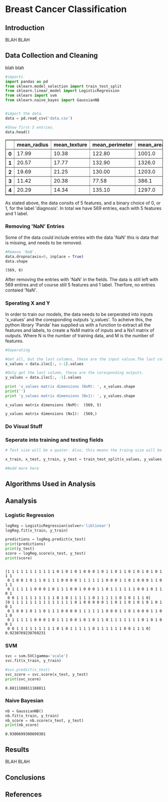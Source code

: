 # Breast Cancer Classification

## Introduction
BLAH BLAH




## Data Collection and Cleaning
blah blah


```python
#imports
import pandas as pd
from sklearn.model_selection import train_test_split 
from sklearn.linear_model import LogisticRegression
from sklearn import svm
from sklearn.naive_bayes import GaussianNB


#import the data.
data = pd.read_csv('data.csv')

#Show first 5 entries.
data.head()

```




<div>
<style scoped>
    .dataframe tbody tr th:only-of-type {
        vertical-align: middle;
    }

    .dataframe tbody tr th {
        vertical-align: top;
    }

    .dataframe thead th {
        text-align: right;
    }
</style>
<table border="1" class="dataframe">
  <thead>
    <tr style="text-align: right;">
      <th></th>
      <th>mean_radius</th>
      <th>mean_texture</th>
      <th>mean_perimeter</th>
      <th>mean_area</th>
      <th>mean_smoothness</th>
      <th>diagnosis</th>
    </tr>
  </thead>
  <tbody>
    <tr>
      <th>0</th>
      <td>17.99</td>
      <td>10.38</td>
      <td>122.80</td>
      <td>1001.0</td>
      <td>0.11840</td>
      <td>0</td>
    </tr>
    <tr>
      <th>1</th>
      <td>20.57</td>
      <td>17.77</td>
      <td>132.90</td>
      <td>1326.0</td>
      <td>0.08474</td>
      <td>0</td>
    </tr>
    <tr>
      <th>2</th>
      <td>19.69</td>
      <td>21.25</td>
      <td>130.00</td>
      <td>1203.0</td>
      <td>0.10960</td>
      <td>0</td>
    </tr>
    <tr>
      <th>3</th>
      <td>11.42</td>
      <td>20.38</td>
      <td>77.58</td>
      <td>386.1</td>
      <td>0.14250</td>
      <td>0</td>
    </tr>
    <tr>
      <th>4</th>
      <td>20.29</td>
      <td>14.34</td>
      <td>135.10</td>
      <td>1297.0</td>
      <td>0.10030</td>
      <td>0</td>
    </tr>
  </tbody>
</table>
</div>



As stated above, the data consits of 5 features, and a binary choice of 0, or 1, for the label 'diagnosis'. In total we have 569 entries, each with 5 features and 1 label.

### Removing 'NaN' Entries

Some of the data could include entries with the data 'NaN' this is data that is missing, and needs to be removed.


```python
#Remove 'NaN'.
data.dropna(axis=0, inplace = True)
data.shape
```




    (569, 6)



After removing the entries with 'NaN' in the fields. The data is still left with 569 entires and of course still 5 features and 1 label. Therfore, no entries contaied 'NaN'.

### Sperating X and Y
In order to train our models, the data needs to be serperated into inputs 'x_values' and the coresponding outputs 'y_values'. To acheive this, the python library 'Panda' has supplied us with a function to extract all the features and labels, to create a NxM matrix of inputs and a Nx1 matrix of outputs. Where N is the number of training data, and M is the number of features. 


```python
#Seperating

#Get all, but the last columns, these are the input valuse.The last column, is the y_values.
x_values = data.iloc[:, :-1].values

#Only get the last column, these are the coresponding outputs.
y_values = data.iloc[:, -1].values

print 'x_values matrix dimensions (NxM): ', x_values.shape
print('')
print 'y_values matrix dimensions (Nx1): ', y_values.shape

```

    x_values matrix dimensions (NxM):  (569, 5)
    
    y_values matrix dimensions (Nx1):  (569,)


### Do Visual Stuff

### Seperate into training and testing fields


```python
# Test size will be a quater. Also, this means the traing size will be three quaters.

x_train, x_test, y_train, y_test = train_test_split(x_values, y_values, test_size = 0.25, random_state = 0)

##add more here


```

## Algorithms Used in Analysis

## Aanalysis

### Logistic Regression


```python
logReg = LogisticRegression(solver='liblinear')
logReg.fit(x_train, y_train)

predictions = logReg.predict(x_test)
print(predictions)
print(y_test)
score = logReg.score(x_test, y_test)
print(score)



```

    [1 1 1 1 1 1 1 1 1 1 1 0 1 0 1 0 1 0 0 0 1 0 1 1 0 1 1 0 1 0 1 0 1 0 1 1 1
     0 1 0 0 1 0 1 1 0 1 1 1 0 0 0 0 1 1 1 1 1 1 0 0 0 1 1 0 1 0 0 0 1 1 0 1 1
     0 1 1 1 1 1 0 0 0 1 0 1 1 1 0 0 1 0 0 0 1 1 0 1 1 1 1 1 1 0 0 1 0 1 1 0 1
     0 0 1 1 1 1 1 1 1 1 1 0 1 0 1 1 1 1 1 0 1 1 1 1 1 0 1 0 1 1 1 0]
    [0 1 1 1 1 1 1 1 1 1 1 1 1 1 1 0 1 0 0 0 0 0 1 1 0 1 1 0 1 0 1 0 1 0 1 0 1
     0 1 0 0 1 0 1 1 0 1 1 1 0 0 0 0 1 1 1 1 1 1 0 0 0 1 1 0 1 0 0 0 1 1 0 1 0
     0 1 1 1 1 1 0 0 0 1 0 1 1 1 0 0 1 0 1 0 1 1 0 1 1 1 1 1 1 1 0 1 0 1 0 0 1
     0 0 1 1 1 1 1 1 1 1 1 0 1 0 1 1 1 1 1 0 1 1 1 1 1 1 0 0 1 1 1 0]
    0.9230769230769231


### SVM


```python
svc = svm.SVC(gamma='scale')
svc.fit(x_train, y_train)

#svc.predict(x_test)
svc_score = svc.score(x_test, y_test)
print(svc_score)
```

    0.8811188811188811


### Naive Bayesian


```python
nb = GaussianNB()
nb.fit(x_train, y_train)
nb_score = nb.score(x_test, y_test)
print(nb_score)
```

    0.9300699300699301


## Results
BLAH BLAH


## Conclusions

## References
